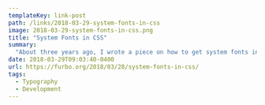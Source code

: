 ```yaml
---
templateKey: link-post
path: /links/2018-03-29-system-fonts-in-css
image: 2018-03-29-system-fonts-in-css.png
title: "System Fonts in CSS"
summary:
  "About three years ago, I wrote a piece on how to get system fonts in CSS. The San Francisco fonts had just been released and getting them onto a web page wasn’t obvious or easy. A recent tweet reminded me that I needed to update this information."
date: 2018-03-29T09:03:40-0400
url: https://furbo.org/2018/03/28/system-fonts-in-css/
tags:
  - Typography
  - Development
---
```

